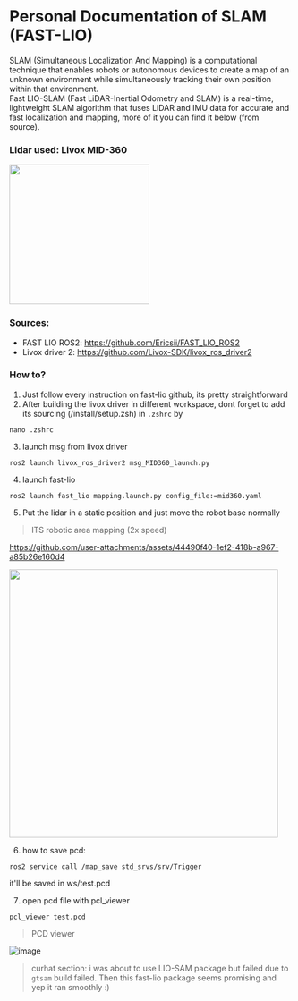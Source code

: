 # Personal Documentation of SLAM (FAST-LIO)
SLAM (Simultaneous Localization And Mapping) is a computational technique that enables robots or autonomous devices to create a map of an unknown environment while simultaneously tracking their own position within that environment.   
Fast LIO-SLAM (Fast LiDAR-Inertial Odometry and SLAM) is a real-time, lightweight SLAM algorithm that fuses LiDAR and IMU data for accurate and fast localization and mapping, more of it you can find it below (from source).

### Lidar used: Livox MID-360   

<img src="https://github.com/user-attachments/assets/0f987d5a-3b17-435a-869b-9666af51bc0a" width="250">

### Sources:
- FAST LIO ROS2: https://github.com/Ericsii/FAST_LIO_ROS2
- Livox driver 2: https://github.com/Livox-SDK/livox_ros_driver2

### How to?
1. Just follow every instruction on fast-lio github, its pretty straightforward
2. After building the livox driver in different workspace, dont forget to add its sourcing (/install/setup.zsh) in ```.zshrc``` by
```
nano .zshrc
```
3. launch msg from livox driver
```
ros2 launch livox_ros_driver2 msg_MID360_launch.py
```
4. launch fast-lio
```
ros2 launch fast_lio mapping.launch.py config_file:=mid360.yaml
```
5. Put the lidar in a static position and just move the robot base normally
> ITS robotic area mapping (2x speed)


https://github.com/user-attachments/assets/44490f40-1ef2-418b-a967-a85b26e160d4


<img src="https://github.com/user-attachments/assets/6f6f40ae-e5ac-45e6-b54c-0e6e53fcefe4" width="480"> 


6. how to save pcd:    
```
ros2 service call /map_save std_srvs/srv/Trigger
```
it'll be saved in ws/test.pcd   

7. open pcd file with pcl_viewer
```
pcl_viewer test.pcd
```
> PCD viewer  

![image](https://github.com/user-attachments/assets/b27dc2cc-8fc2-4d60-bad8-2cb80adc5264)

> curhat section: i was about to use LIO-SAM package but failed due to ```gtsam``` build failed. Then this fast-lio package seems promising and yep it ran smoothly :)
